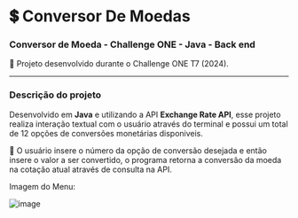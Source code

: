 # 💲 Conversor De Moedas
### Conversor de Moeda - Challenge ONE - Java - Back end

🚀 Projeto desenvolvido durante o Challenge ONE T7 (2024).

---

### Descrição do projeto
Desenvolvido em <b>Java</b> e utilizando a API <b>Exchange Rate API</b>, esse projeto realiza interação textual com o usuário através do terminal e possui um total de 12 opções de conversões monetárias disponiveis.

💸 O usuário insere o número da opção de conversão desejada e então insere o valor a ser convertido, o programa retorna a conversão da moeda na cotação atual através de consulta na API.

Imagem do Menu:

![image](https://github.com/user-attachments/assets/3617a2e3-dc4e-4d4b-a103-44bed075eb15)


